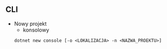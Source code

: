## CLI
* Nowy projekt
	* konsolowy
	```
	dotnet new console [-o <LOKALIZACJA> -n <NAZWA_PROEKTU>]
	```
